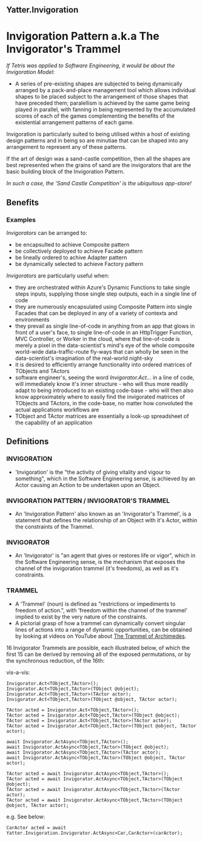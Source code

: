 ## Yatter.Invigoration

# Invigoration Pattern a.k.a The Invigorator's Trammel

_If Tetris was applied to Software Engineering, it would be about the Invigoration Model:_

- A series of pre-existing shapes are subjected to being dynamically arranged by a pack-and-place management tool which allows individual shapes to be placed subject to the arrangement of those shapes that have preceded them; paralellism is achieved by the same game being played in parallel, with fanning in being represented by the accumulated scores of each of the games complementing the benefits of the existential arrangement patterns of each game.

Invigoration is particularly suited to being utilised within a host of existing design patterns and in being so are minutiae that can be shaped into any arrangement to represent any of these patterns.

If the art of design was a sand-castle competition, then all the shapes are best represented when the grains of sand are the invigorators that are the basic building block of the Invigoration Pattern.

_In such a case, the 'Sand Castle Competition' is the ubiquitous app-store!_

## Benefits

### Examples

*Invigorators* can be arranged to:

- be encapsulted to achieve Composite pattern
- be collectively deployed to achieve Facade pattern
- be lineally ordered to achive Adapter pattern
- be dynamically selected to achieve Factory pattern

*Invigorators* are particularly useful when:

- they are orchestrated within Azure's Dynamic Functions to take single steps inputs, supplying those single step outputs, each in a single line of code
- they are numerously encapsulated using Composite Pattern into single Facades that can be deployed in any of a variety of contexts and environments
- they prevail as single line-of-code in anything from an app that glows in front of a user's face, to single line-of-code in an HttpTrigger Function, MVC Controller, or Worker in the cloud, where that line-of-code is merely a pixel in the data-scientist's mind's eye of the whole composite world-wide data-traffic-route fly-ways that can wholly be seen in the data-scientist's imagination of the real-world night-sky
- it is desired to efficiently arrange functionality into ordered matrices of TObjects and TActors
- software engineer's, seeing the word _Invigorator.Act..._ in a line of code, will immediately know it's inner structure - who will thus more readily adapt to being introduced to an existing code-base - who will then also know approximately where to easily find the invigorated matrices of TObjects and TActors, in the code-base, no matter how convoluted the actual applications workflows are
- TObject and TActor matrices are essentially a look-up spreadsheet of the capability of an application


## Definitions

### INVIGORATION

- 'Invigoration' is the "the activity of giving vitality and vigour to something", which in the Software Engineering sense, is achieved by an Actor causing an Action to be undertaken upon an Object.
  
### INVIGORATION PATTERN / INVIGORATOR'S TRAMMEL

- An 'Invigoration Pattern' also known as an 'Invigorator's Trammel', is a statement that defines the relationship of an Object with it's Actor, within the constraints of the Trammel.
  
### INVIGORATOR

- An 'Invigorator' is "an agent that gives or restores life or vigor", which in the Software Engineering sense, is the mechanism that exposes the channel of the invigoration trammel (it's freedoms), as well as it's constraints.
  
### TRAMMEL

- A 'Trammel' (noun) is defined as "restrictions or impediments to freedom of action.", with 'freedom within the channel of the trammel' implied to exist by the very nature of the constraints.
- A pictorial grasp of how a trammel can dynamically convert singular lines of actions into a range of dynamic opportunities, can be obtained by looking at videos on YouTube about [The Trammel of Archimedes](https://www.youtube.com/results?search_query=archimedes+Trammel). 

16 Invigorator Trammels are possible, each illustrated below, of which the first 15 can be derived by removing all of the exposed permutations, or by the synchronous reduction, of the 16th:

vis-a-vis:

```
Invigorator.Act<TObject,TActor>();
Invigorator.Act<TObject,TActor>(TObject @object);
Invigorator.Act<TObject,TActor>(TActor actor);
Invigorator.Act<TObject,TActor>(TObject @object, TActor actor);

TActor acted = Invigorator.Act<TObject,TActor>();
TActor acted = Invigorator.Act<TObject,TActor>(TObject @object);
TActor acted = Invigorator.Act<TObject,TActor>(TActor actor);
TActor acted = Invigorator.Act<TObject,TActor>(TObject @object, TActor actor);

await Invigorator.ActAsync<TObject,TActor>();
await Invigorator.ActAsync<TObject,TActor>(TObject @object);
await Invigorator.ActAsync<TObject,TActor>(TActor actor);
await Invigorator.ActAsync<TObject,TActor>(TObject @object, TActor actor);

TActor acted = await Invigorator.ActAsync<TObject,TActor>();
TActor acted = await Invigorator.ActAsync<TObject,TActor>(TObject @object);
TActor acted = await Invigorator.ActAsync<TObject,TActor>(TActor actor);
TActor acted = await Invigorator.ActAsync<TObject,TActor>(TObject @object, TActor actor);
```

e.g. See below:

```
CarActor acted = await Yatter.Invigoration.Invigorator.ActAsync<Car,CarActor>(carActor);
```


